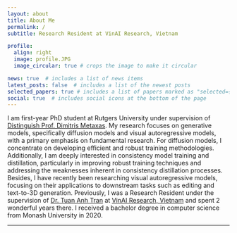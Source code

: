 ```yaml
---
layout: about
title: About Me
permalink: /
subtitle: Research Resident at VinAI Research, Vietnam

profile:
  align: right
  image: profile.JPG
  image_circular: true # crops the image to make it circular

news: true  # includes a list of news items
latest_posts: false  # includes a list of the newest posts
selected_papers: true # includes a list of papers marked as "selected={true}"
social: true  # includes social icons at the bottom of the page
---
```


I am first-year PhD student at Rutgers University under supervision of <a href='https://scholar.google.com/citations?user=a7VNhCIAAAAJ&hl=en'>Distinguish Prof. Dimitris Metaxas</a>. My research focuses on generative models, specifically diffusion models and visual autoregressive models, with a primary emphasis on fundamental research. For diffusion models, I concentrate on developing efficient and robust training methodologies. Additionally, I am deeply interested in consistency model training and distillation, particularly in improving robust training techniques and addressing the weaknesses inherent in consistency distillation processes. Besides, I have recently been researching visual autoregressive models, focusing on their applications to downstream tasks such as editing and text-to-3D generation. Previously, I was a Research Resident under the supervision of <a href='https://scholar.google.com/citations?user=FYZ5ODQAAAAJ&hl=en'>Dr. Tuan Anh Tran</a> at <a href='https://www.vinai.io/'>VinAI Research, Vietnam</a> and spent 2 wonderful years there. I received a bachelor degree in computer science from Monash University in 2020.

---
